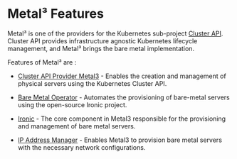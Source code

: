 # Metal³ Features

Metal³ is one of the providers for the Kubernetes sub-project [Cluster
API](https://github.com/kubernetes-sigs/cluster-api). Cluster API provides
infrastructure agnostic Kubernetes lifecycle management, and Metal³ brings the
bare metal implementation.

Features of Metal³ are :

* [Cluster API Provider Metal3](https://book.metal3.io/capm3/introduction.html) - Enables the creation and management of physical servers using the Kubernetes Cluster API.

* [Bare Metal Operator](https://book.metal3.io/bmo/introduction.html#bare-metal-operator) - Automates the provisioning of bare-metal servers using the open-source Ironic project.

* [Ironic](https://book.metal3.io/ironic/introduction.html) - The core component in Metal3 responsible for the provisioning and management of bare metal servers.

* [IP Address Manager](https://book.metal3.io/ipam/introduction.html) - Enables Metal3 to provision bare metal servers with the necessary network configurations.
